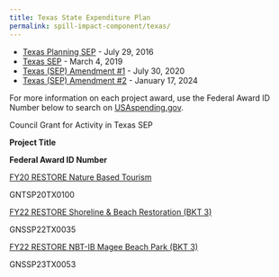 ```yaml
---
title: Texas State Expenditure Plan
permalink: spill-impact-component/texas/
---
```


- [Texas Planning SEP](/sites/default/files/2025-01/PSEP-TX-approval%20letter%20from%20the%20Chair-transmittal%20letter-and%20PSEP.pdf) - July 29, 2016
- [Texas SEP](/sites/default/files/2025-01/TX%20SEP_Rev%201_20190129-508.pdf) - March 4, 2019
- [Texas (SEP) Amendment #1](/sites/default/files/2025-01/TX%20SEP%20Amendment%20%231_Fin_20200605..pdf) - July 30, 2020
- [Texas (SEP) Amendment #2](/sites/default/files/2025-01/TX_SEP_Amendment_2_508_20231109.pdf) - January 17, 2024

For more information on each project award, use the Federal Award ID Number below to search on [USAspending.gov](https://www.usaspending.gov/search/?hash=d0cede4de5827d24bbd9d27076bf18f2).

Council Grant for Activity in Texas SEP

**Project Title**

**Federal Award ID Number**

[FY20 RESTORE Nature Based Tourism](/sites/default/files/2025-01/TX%20SEP_Rev%201_20190129-508.pdf#page=17)

GNTSP20TX0100

[FY22 RESTORE Shoreline & Beach Restoration (BKT 3)](/sites/default/files/2025-01/TX_SEP_Amendment_2_508_20231109.pdf#page=16)

GNSSP22TX0035

[FY22 RESTORE NBT-IB Magee Beach Park (BKT 3)](/sites/default/files/2025-01/TX%20SEP%20Amendment%20%231_Fin_20200605..pdf#page=18)

GNSSP23TX0053
